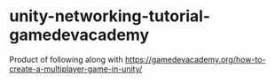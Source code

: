 # unity-networking-tutorial-gamedevacademy
Product of following along with https://gamedevacademy.org/how-to-create-a-multiplayer-game-in-unity/
